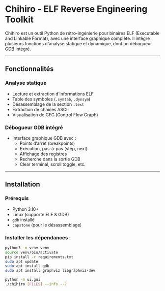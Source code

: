 # Chihiro - ELF Reverse Engineering Toolkit

Chihiro est un outil Python de rétro-ingénierie pour binaires ELF (Executable and Linkable Format), avec une interface graphique complète. Il intègre plusieurs fonctions d'analyse statique et dynamique, dont un débogueur GDB intégré.

---

## Fonctionnalités

### Analyse statique
- Lecture et extraction d'informations ELF
- Table des symboles (`.symtab`, `.dynsym`)
- Désassemblage de la section `.text`
- Extraction de chaînes ASCII
- Visualisation de CFG (Control Flow Graph)

### Débogueur GDB intégré
- Interface graphique GDB avec :
  - Points d’arrêt (breakpoints)
  - Exécution, pas-à-pas (step, next)
  - Affichage des registres
  - Recherche dans la sortie GDB
  - Clear terminal, scroll toggle, etc.

---

##  Installation

### Prérequis

- Python 3.10+
- Linux (supporte ELF & GDB)
- `gdb` installé
- `capstone` (pour le désassemblage)

### Installer les dépendances :

```bash
python3 -m venv venv
source venv/bin/activate
pip install -r requirements.txt
sudo apt update
sudo apt install gdb
sudo apt install graphviz libgraphviz-dev

python -m ui.gui
./chihiro [FILES] --info --?
